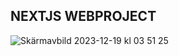 ## NEXTJS WEBPROJECT
![Skärmavbild 2023-12-19 kl  03 51 25](https://github.com/MarlonGarciaBermejo/NextJS-FrontEnd-WebProject/assets/94327966/eee4888e-e7a4-4c5a-8a6d-ce1b25abcba6)
